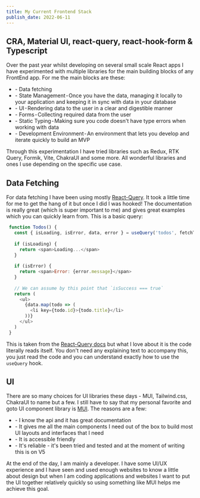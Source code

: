 ```yaml
---
title: My Current Frontend Stack
publish_date: 2022-06-11
---
```


## CRA, Material UI, react-query, react-hook-form & Typescript

Over the past year whilst developing on several small scale React apps I have experimented with multiple libraries for the main building blocks of any FrontEnd app. For me the main blocks are these:

<ul>
<li>- Data fetching</li>
<li>- State Management - Once you have the data, managing it locally to your application and keeping it in sync with data in your database</li>
<li>- UI - Rendering data to the user in a clear and digestible manner</li>
<li>- Forms - Collecting required data from the user</li>
<li>- Static Typing - Making sure you code doesn't have type errors when working with data</li>
<li>- Development Environment - An environment that lets you develop and iterate quickly to build an MVP</li>
</ul>

Through this experimentation I have tried libraries such as Redux, RTK Query, Formik, Vite, ChakraUI and some more. All wonderful libraries and ones I use depending on the specific use case.

## Data Fetching

For data fetching I have been using mostly [React-Query](https://react-query.tanstack.com/). It took a little time for me to get the hang of it but once I did I was hooked! The documentation is really great (which is super important to me) and gives great examples which you can quickly learn from. This is a basic query:

```js
 function Todos() {
   const { isLoading, isError, data, error } = useQuery('todos', fetchTodoList)
 
   if (isLoading) {
     return <span>Loading...</span>
   }
 
   if (isError) {
     return <span>Error: {error.message}</span>
   }
 
   // We can assume by this point that `isSuccess === true`
   return (
     <ul>
       {data.map(todo => (
         <li key={todo.id}>{todo.title}</li>
       ))}
     </ul>
   )
 }
```

This is taken from the [React-Query docs](https://react-query.tanstack.com/guides/queries) but what I love about it is the code literally reads itself. You don't need any explaining text to accompany this, you just read the code and you can understand exactly how to use the `useQuery` hook.

## UI

There are so many choices for UI libraries these days - MUI, Tailwind.css, ChakraUI to name but a few. I still have to say that my personal favorite and goto UI component library is [MUI](https://mui.com/). The reasons are a few:

<ul>
<li>- I know the api and it has great documentation</li>
<li>- It gives me all the main components I need out of the box to build most UI layouts and interfaces that I need</li>
<li>- It is accessible friendly</li>
<li>- It's reliable - it's been tried and tested and at the moment of writing this is on V5</li>
</ul>

At the end of the day, I am mainly a developer. I have some UI/UX experience and I have seen and used enough websites to know a little about design but when I am coding applications and websites I want to put the UI together relatively quickly so using something like MUI helps me achieve this goal.